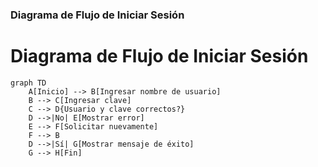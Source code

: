 
### Diagrama de Flujo de Iniciar Sesión

# Diagrama de Flujo de Iniciar Sesión

```mermaid
graph TD
    A[Inicio] --> B[Ingresar nombre de usuario]
    B --> C[Ingresar clave]
    C --> D{Usuario y clave correctos?}
    D -->|No| E[Mostrar error]
    E --> F[Solicitar nuevamente]
    F --> B
    D -->|Sí| G[Mostrar mensaje de éxito]
    G --> H[Fin]
